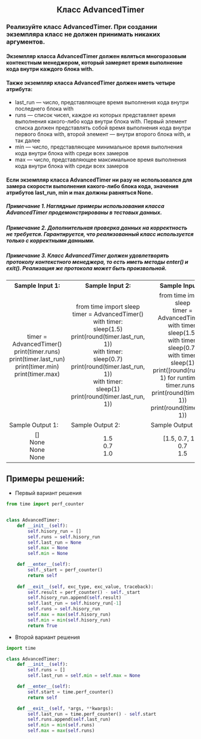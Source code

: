 <h2 style="text-align:center">Класс AdvancedTimer</h2>

### Реализуйте класс AdvancedTimer. При создании экземпляра класс не должен принимать никаких аргументов.
#### Экземпляр класса AdvancedTimer должен являться многоразовым контекстным менеджером, который замеряет время выполнение кода внутри каждого блока with.

#### Также экземпляр класса AdvancedTimer должен иметь четыре атрибута:
* last_run — число, представляющее время выполнения кода внутри последнего блока with
* runs — список чисел, каждое из которых представляет время выполнения какого-либо кода внутри блока with. Первый элемент списка должен представлять собой время выполнения кода внутри первого блока with, второй элемент — внутри второго блока with, и так далее
* min — число, представляющее минимальное время выполнения кода внутри блока with среди всех замеров
* max — число, представляющее максимальное время выполнения кода внутри блока with среди всех замеров
#### Если экземпляр класса AdvancedTimer ни разу не использовался для замера скорости выполнения какого-либо блока кода, значения атрибутов last_run, min и max должны равняться None.
##### Примечание 1. Наглядные примеры использования класса AdvancedTimer продемонстрированы в тестовых данных.
##### Примечание 2. Дополнительная проверка данных на корректность не требуется. Гарантируется, что реализованный класс используется только с корректными данными.
##### Примечание 3. Класс AdvancedTimer должен удовлетворять протоколу контекстного менеджера, то есть иметь методы __enter__() и __exit__(). Реализация же протокола может быть произвольной.

<table align="center">
  <tbody>
    <tr>
      <th>Sample Input 1: </th>
      <th>Sample Input 2: </th>
      <th>Sample Input 2: </th>
    </tr>
    <tr>
      <td align="center">timer = AdvancedTimer()<br>
                        print(timer.runs)<br>
                        print(timer.last_run)<br>
                        print(timer.min)<br>
                        print(timer.max)<br></td>
      <td align="center">from time import sleep<br>
                          timer = AdvancedTimer()<br>
                          with timer:<br>
                              sleep(1.5)<br>
                          print(round(timer.last_run, 1))<br>
                          with timer:<br>
                              sleep(0.7)<br>
                          print(round(timer.last_run, 1))<br>
                          with timer:<br>
                              sleep(1)<br>
                          print(round(timer.last_run, 1))<br></td>
      <td align="center">from time import sleep<br>
                          timer = AdvancedTimer()<br>
                          with timer:<br>
                              sleep(1.5)<br>
                          with timer:<br>
                              sleep(0.7)<br>
                          with timer:<br>
                              sleep(1)<br>
                          print([round(runtime, 1) for runtime in timer.runs])<br>
                          print(round(timer.min, 1))<br>
                          print(round(timer.max, 1))<br></td>
    </tr>
    <tr>
      <td>Sample Output 1:</td>
      <td>Sample Output 2:</td>
      <td>Sample Output 2:</td>
      </tr>
    <tr>
      <td align="center">
                        []<br>
                        None<br>
                        None<br>
                        None<br>
      </td>
      <td align="center">
                        1.5<br>
                        0.7<br>
                        1.0<br>
      </td>
      <td align="center">
                        [1.5, 0.7, 1.0]<br>
                        0.7<br>
                        1.5<br>
      </td>
    </tr>
  </tbody>
</table>



## Примеры решений:
* Первый вариант решения
```python
from time import perf_counter


class AdvancedTimer:
    def __init__(self):
        self.hisory_run = []
        self.runs = self.hisory_run
        self.last_run = None
        self.max = None
        self.min = None

    def __enter__(self):
        self._start = perf_counter()
        return self
    
    def __exit__(self, exc_type, exc_value, traceback):
        self.result = perf_counter() - self._start
        self.hisory_run.append(self.result)
        self.last_run = self.hisory_run[-1]
        self.runs = self.hisory_run
        self.max = max(self.hisory_run)
        self.min = min(self.hisory_run)
        return True
```
* Второй вариант решения

```python
import time

class AdvancedTimer:
    def __init__(self):
        self.runs = []
        self.last_run = self.min = self.max = None

    def __enter__(self):
        self.start = time.perf_counter()
        return self

    def __exit__(self, *args, **kwargs):
        self.last_run = time.perf_counter() - self.start
        self.runs.append(self.last_run)
        self.min = min(self.runs)
        self.max = max(self.runs)
```


